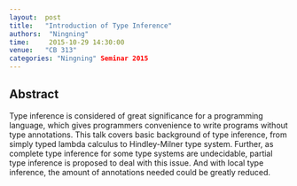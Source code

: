 ```yaml
--- 
layout:  post 
title:   "Introduction of Type Inference"
authors:  "Ningning"
time:     2015-10-29 14:30:00
venue:   "CB 313"
categories: "Ningning" Seminar 2015
--- 
```

## Abstract

Type inference is considered of great significance for a programming
language, which gives programmers convenience to write programs
without type annotations. This talk covers basic background of type
inference, from simply typed lambda calculus to Hindley-Milner type
system. Further, as complete type inference for some type systems are
undecidable, partial type inference is proposed to deal with this
issue. And with local type inference, the amount of annotations needed
could be greatly reduced.

